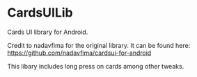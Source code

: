 CardsUILib
==========

Cards UI library for Android.

Credit to nadavfima for the original library. It can be found here: https://github.com/nadavfima/cardsui-for-android

This libary includes long press on cards among other tweaks.
